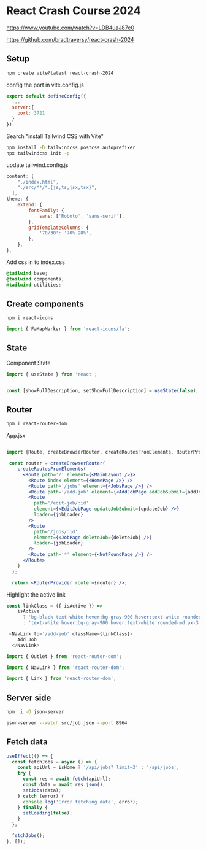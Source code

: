 # React Crash Course 2024

https://www.youtube.com/watch?v=LDB4uaJ87e0

https://github.com/bradtraversy/react-crash-2024


## Setup
```sh
npm create vite@latest react-crash-2024
```
config the port in vite.config.js
```js
export default defineConfig({
  ...
  server:{
    port: 3721
  }
})
```

Search "install Tailwind CSS with Vite"
```sh
npm install -D tailwindcss postcss autoprefixer
npx tailwindcss init -p
```
update tailwind.config.js
```js
content: [
    "./index.html",
    "./src/**/*.{js,ts,jsx,tsx}",
  ],
theme: {
    extend: {
        fontFamily: {
            sans: ['Roboto', 'sans-serif'],
        },
        gridTemplateColumns: {
            '70/30': '70% 28%',
        },
    },
},
```
Add css in to index.css
```css
@tailwind base;
@tailwind components;
@tailwind utilities;
```

## Create components
```sh
npm i react-icons
```
```js
import { FaMapMarker } from 'react-icons/fa';
```


## State

Component State

```ts
import { useState } from 'react';


const [showFullDescription, setShowFullDescription] = useState(false);
```

## Router
```sh
npm i react-router-dom
```

App.jsx
```jsx

import {Route, createBrowserRouter, createRoutesFromElements, RouterProvider} from 'react-router-dom';

 const router = createBrowserRouter(
    createRoutesFromElements(
      <Route path='/' element={<MainLayout />}>
        <Route index element={<HomePage />} />
        <Route path='/jobs' element={<JobsPage />} />
        <Route path='/add-job' element={<AddJobPage addJobSubmit={addJob} />} />
        <Route
          path='/edit-job/:id'
          element={<EditJobPage updateJobSubmit={updateJob} />}
          loader={jobLoader}
        />
        <Route
          path='/jobs/:id'
          element={<JobPage deleteJob={deleteJob} />}
          loader={jobLoader}
        />
        <Route path='*' element={<NotFoundPage />} />
      </Route>
    )
  );

  return <RouterProvider router={router} />;

```

Highlight the active link
```js
const linkClass = ({ isActive }) =>
    isActive
      ? 'bg-black text-white hover:bg-gray-900 hover:text-white rounded-md px-3 py-2'
      : 'text-white hover:bg-gray-900 hover:text-white rounded-md px-3 py-2';

 <NavLink to='/add-job' className={linkClass}>
    Add Job
  </NavLink>
```


```js
import { Outlet } from 'react-router-dom';

import { NavLink } from 'react-router-dom';

import { Link } from 'react-router-dom';

```

## Server side
```sh
npm  i -D json-server

json-server --watch src/job.json --port 8964
```

## Fetch data
```jsx
useEffect(() => {
  const fetchJobs = async () => {
    const apiUrl = isHome ? '/api/jobs?_limit=3' : '/api/jobs';
    try {
      const res = await fetch(apiUrl);
      const data = await res.json();
      setJobs(data);
    } catch (error) {
      console.log('Error fetching data', error);
    } finally {
      setLoading(false);
    }
  };

  fetchJobs();
}, []);
```